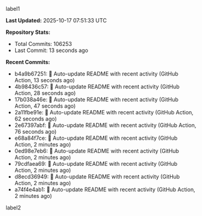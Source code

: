 
label1 
<!-- ACTIVITY_START -->
**Last Updated:** 2025-10-17 07:51:33 UTC

**Repository Stats:**
- Total Commits: 106253
- Last Commit: 13 seconds ago

**Recent Commits:**
- b4a9b67251: 🤖 Auto-update README with recent activity (GitHub Action, 13 seconds ago)
- 4b98436c57: 🤖 Auto-update README with recent activity (GitHub Action, 28 seconds ago)
- 17b038a46e: 🤖 Auto-update README with recent activity (GitHub Action, 47 seconds ago)
- 2a11fbe91e: 🤖 Auto-update README with recent activity (GitHub Action, 62 seconds ago)
- 2e67397abf: 🤖 Auto-update README with recent activity (GitHub Action, 76 seconds ago)
- e68a84f7ce: 🤖 Auto-update README with recent activity (GitHub Action, 2 minutes ago)
- 0ed98e7eb6: 🤖 Auto-update README with recent activity (GitHub Action, 2 minutes ago)
- 79cdfaea69: 🤖 Auto-update README with recent activity (GitHub Action, 2 minutes ago)
- d8ecd36949: 🤖 Auto-update README with recent activity (GitHub Action, 2 minutes ago)
- a74f4e4ab1: 🤖 Auto-update README with recent activity (GitHub Action, 2 minutes ago)
<!-- ACTIVITY_END -->

label2
